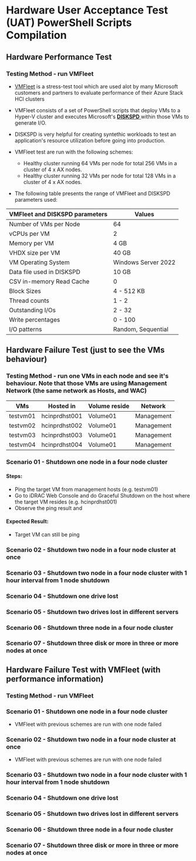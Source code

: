 # Hardware User Acceptance Test (UAT) PowerShell Scripts Compilation

## Hardware Performance Test
### Testing Method - run VMFleet
* [VMFleet](https://github.com/microsoft/diskspd/tree/master/Frameworks/VMFleet) is a stress-test tool which are used alot by many Microsoft customers and partners to evaluate performance of their Azure Stack HCI clusters
* VMFleet consists of a set of PowerShell scripts that deploy VMs to a Hyper-V cluster and executes Microsoft's [ **DISKSPD** ](https://docs.microsoft.com/en-us/azure-stack/hci/manage/diskspd-overview) within those VMs to generate I/O.
* DISKSPD is very helpful for creating syntethic workloads to test an application's resource utilization before going into production.
* VMFleet test are run with the following schemes:
  * Healthy cluster running 64 VMs per node for total 256 VMs in a cluster of 4 x AX nodes.
  * Healthy cluster running 32 VMs per node for total 128 VMs in a cluster of 4 x AX nodes.

* The following table presents the range of VMFleet and DISKSPD parameters used:
  
| VMFleet and DISKSPD parameters | Values                                  | 
| ------------------------------ | --------------------------------------- | 
| Number of VMs per Node         | 64                                      | 
| vCPUs per VM                   | 2                                       | 
| Memory per VM                  | 4 GB                                    | 
| VHDX size per VM               | 40 GB                                   | 
| VM Operating System            | Windows Server 2022                     | 
| Data file used in DISKSPD      | 10 GB                                   |
| CSV in-memory Read Cache       | 0                                       | 
| Block Sizes                    | 4 - 512 KB                              | 
| Thread counts                  | 1 - 2                                   |
| Outstanding I/Os               | 2 - 32                                  |   
| Write percentages              | 0 - 100                                 |
| I/O patterns                   | Random, Sequential                      |
   

## Hardware Failure Test (just to see the VMs behaviour)
### Testing Method - run one VMs in each node and see it's behaviour. Note that those VMs are using Management Network (the same network as Hosts, and WAC)

| VMs                            | Hosted in               |  Volume reside  | Network    |
| ------------------------------ | ------------------------| --------------- | ---------- | 
| testvm01                       | hcinprdhst001           |  Volume01       | Management |
| testvm02                       | hcinprdhst002           |  Volume01       | Management |
| testvm03                       | hcinprdhst003           |  Volume01       | Management |
| testvm04                       | hcinprdhst004           |  Volume01       | Management |

### Scenario 01 - Shutdown one node in a four node cluster
#### Steps:
  * Ping the target VM from management hosts (e.g. testvm01)
  * Go to iDRAC Web Console and do Graceful Shutdown on the host where the target VM resides (e.g. hcinprdhst001)
  * Observe the ping result and 
#### Expected Result:
  * Target VM can still be ping

### Scenario 02 - Shutdown two node in a four node cluster at once
### Scenario 03 - Shutdown two node in a four node cluster with 1 hour interval from 1 node shutdown
### Scenario 04 - Shutdown one drive lost
### Scenario 05 - Shutdown two drives lost in different servers
### Scenario 06 - Shutdown three node in a four node cluster
### Scenario 07 - Shutdown three disk or more in three or more nodes at once

## Hardware Failure Test with VMFleet (with performance information)
### Testing Method - run VMFleet
### Scenario 01 - Shutdown one node in a four node cluster
* VMFleet with previous schemes are run with one node failed
### Scenario 02 - Shutdown two node in a four node cluster at once
* VMFleet with previous schemes are run with one node failed
### Scenario 03 - Shutdown two node in a four node cluster with 1 hour interval from 1 node shutdown
### Scenario 04 - Shutdown one drive lost
### Scenario 05 - Shutdown two drives lost in different servers
### Scenario 06 - Shutdown three node in a four node cluster
### Scenario 07 - Shutdown three disk or more in three or more nodes at once


